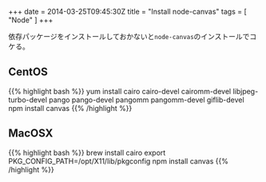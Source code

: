 +++
date = 2014-03-25T09:45:30Z
title = "Install node-canvas"
tags = [
  "Node"
]
+++

依存パッケージをインストールしておかないと`node-canvas`のインストールでコケる。

## CentOS

{{% highlight bash %}}
yum install cairo cairo-devel cairomm-devel libjpeg-turbo-devel pango pango-devel pangomm pangomm-devel giflib-devel
npm install canvas
{{% /highlight %}}

## MacOSX

{{% highlight bash %}}
brew install cairo
export PKG_CONFIG_PATH=/opt/X11/lib/pkgconfig
npm install canvas
{{% /highlight %}}
